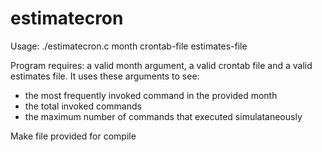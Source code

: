 # estimatecron

Usage: ./estimatecron.c month crontab-file estimates-file

Program requires: a valid month argument, a valid crontab file 
and a valid estimates file. It uses these arguments to see:
  - the most frequently invoked command in the provided month
  - the total invoked commands
  - the maximum number of commands that executed simulataneously

Make file provided for compile
